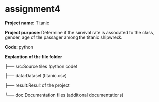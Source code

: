 # assignment4
<b> Project name:</b> Titanic

<b>Project purpose:</b> Determine if the survival rate is associated to the class, gender, age of the passager among the titanic shipwreck.

<b>Code: </b>python

<b>Explantion of the file folder</b>

├── src:Source files (python code)

├── data:Dataset (titanic.csv)

├── result:Result of the project

└── doc:Documentation files (additional documentations)
